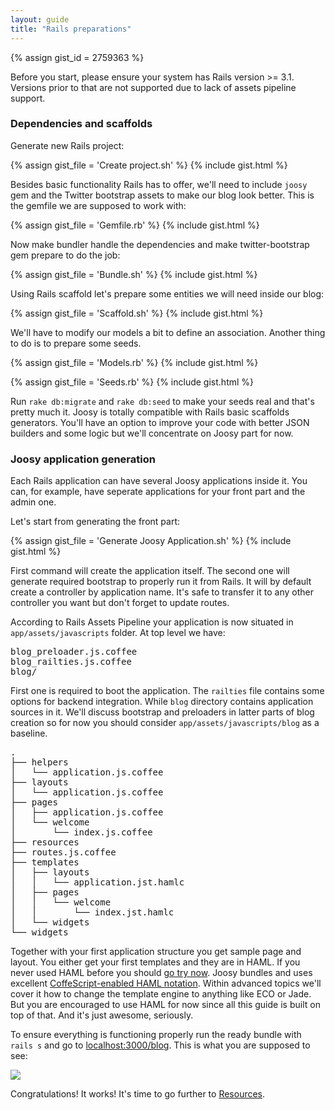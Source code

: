 ```yaml
---
layout: guide
title: "Rails preparations"
---
```


{% assign gist_id = 2759363 %}

<div class="info">
  <p>
    Before you start, please ensure your system has Rails version >= 3.1. Versions prior to that are not supported due to lack of assets pipeline support.
  </p>
</div>

### Dependencies and scaffolds

Generate new Rails project:

{% assign gist_file = 'Create project.sh' %}
{% include gist.html %}

Besides basic functionality Rails has to offer, we'll need to include `joosy` gem and the Twitter bootstrap assets to make our blog look better. This is the gemfile we are supposed to work with:

{% assign gist_file = 'Gemfile.rb' %}
{% include gist.html %}

Now make bundler handle the dependencies and make twitter-bootstrap gem prepare to do the job:

{% assign gist_file = 'Bundle.sh' %}
{% include gist.html %}

Using Rails scaffold let's prepare some entities we will need inside our blog:

{% assign gist_file = 'Scaffold.sh' %}
{% include gist.html %}

We'll have to modify our models a bit to define an association. Another thing to do is to prepare some seeds.

{% assign gist_file = 'Models.rb' %}
{% include gist.html %}

{% assign gist_file = 'Seeds.rb' %}
{% include gist.html %}

Run `rake db:migrate` and `rake db:seed` to make your seeds real and that's pretty much it. Joosy is totally compatible with Rails basic scaffolds generators. You'll have an option to improve your code with better JSON builders and some logic but we'll concentrate on Joosy part for now.

### Joosy application generation

Each Rails application can have several Joosy applications inside it. You can, for example, have seperate applications for your front part and the admin one.

Let's start from generating the front part:

{% assign gist_file = 'Generate Joosy Application.sh' %}
{% include gist.html %}

First command will create the application itself. The second one will generate required bootstrap to properly run it from Rails. It will by default create a controller by application name. It's safe to transfer it to any other controller you want but don't forget to update routes.

According to Rails Assets Pipeline your application is now situated in `app/assets/javascripts` folder. At top level we have:

<div class="black_wheel">
  <pre>blog_preloader.js.coffee
blog_railties.js.coffee
blog/</pre>
</div>

First one is required to boot the application. The `railties` file contains some options for backend integration. While `blog` directory contains application sources in it. We'll discuss bootstrap and preloaders in latter parts of blog creation so for now you should consider `app/assets/javascripts/blog` as a baseline.

<div class="black_wheel">
  <pre>.
├── helpers
│   └── application.js.coffee
├── layouts
│   └── application.js.coffee
├── pages
│   ├── application.js.coffee
│   └── welcome
│       └── index.js.coffee
├── resources
├── routes.js.coffee
├── templates
│   ├── layouts
│   │   └── application.jst.hamlc
│   ├── pages
│   │   └── welcome
│   │       └── index.jst.hamlc
│   └── widgets
└── widgets</pre>
</div>

Together with your first application structure you get sample page and layout. You either get your first templates and they are in HAML. If you never used HAML before you should [go try now](http://haml-lang.com/). Joosy bundles and uses excellent [CoffeScript-enabled HAML notation](https://github.com/9elements/haml-coffee). Within advanced topics we'll cover it how to change the template engine to anything like ECO or Jade. But you are encouraged to use HAML for now since all this guide is built on top of that. And it's just awesome, seriously.

To ensure everything is functioning properly run the ready bundle with `rails s` and go to [localhost:3000/blog](http://localhost:3000/blog). This is what you are supposed to see:

![](http://cl.ly/221l423a0U33362x2V2g/Screen%20Shot%202012-02-11%20at%2011.28.49%20AM.png)

Congratulations! It works! It's time to go further to [Resources](/guides/blog/resources.html).

